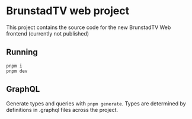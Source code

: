 # BrunstadTV web project

This project contains the source code for the new BrunstadTV Web frontend (currently not published)

## Running

```
pnpm i
pnpm dev
```

## GraphQL

Generate types and queries with `pnpm generate`. Types are determined by definitions in .graphql files across the project.
